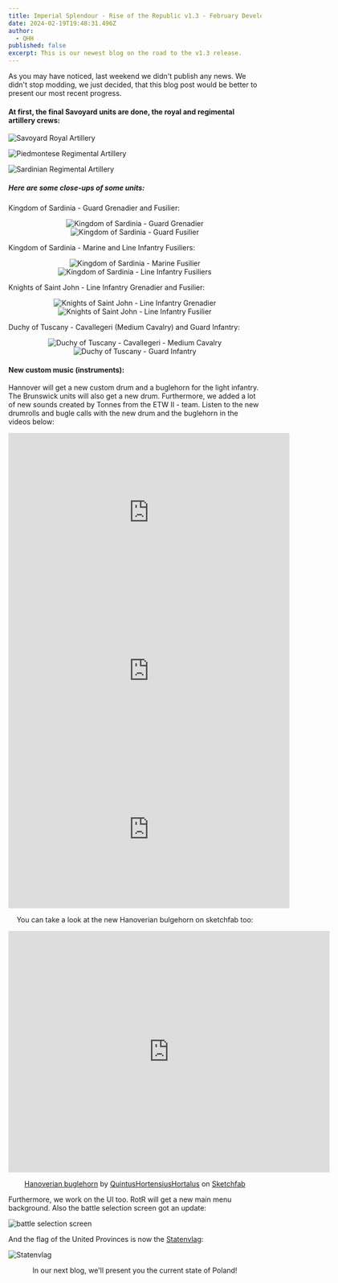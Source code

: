 ```yaml
---
title: Imperial Splendour - Rise of the Republic v1.3 - February Developers Blog
date: 2024-02-19T19:48:31.496Z
author:
  - QHH
published: false
excerpt: This is our newest blog on the road to the v1.3 release.
---
```

As you may have noticed, last weekend we didn't publish any news. We didn't stop modding, we just decided, that this blog post would be better to present our most recent progress.

#### At first, the final Savoyard units are done, the royal and regimental artillery crews:

![Savoyard Royal Artillery](../_img/20240218154507_1.jpg "Savoyard Royal Artillery")

![Piedmontese Regimental Artillery](../_img/20240218164844_1.jpg "Piedmontese Regimental Artillery")

![Sardinian Regimental Artillery](../_img/20240218164828_1.jpg "Sardinian Regimental Artillery")

##### Here are some close-ups of some units:

Kingdom of Sardinia - Guard Grenadier and Fusilier:

<center>

![Kingdom of Sardinia - Guard Grenadier](https://cdn.discordapp.com/attachments/996114120363487262/1209141022521557043/KS_-_Guard_Gren.png?ex=65e5d754&is=65d36254&hm=cdd4a098d2b30a6f1085c4a608b5234c4686d88fa91526933b21bd3b2cbdc83a& "Kingdom of Sardinia - Guard Grenadier") ![Kingdom of Sardinia - Guard Fusilier](https://cdn.discordapp.com/attachments/996114120363487262/1209141022999711764/KS_-_Guard_Reg.png?ex=65e5d754&is=65d36254&hm=c058d7f77337abcf12fd04e099d7d49689605f99924d54c62cc19db68b4c5114& "Kingdom of Sardinia - Guard Fusilier")

</center>

Kingdom of Sardinia - Marine and Line Infantry Fusiliers:

<center>

![Kingdom of Sardinia - Marine Fusilier](https://cdn.discordapp.com/attachments/996114120363487262/1209141151186296914/KS_-_Marine_Inf.png?ex=65e5d773&is=65d36273&hm=585368b8a6d83a86c41134b925b2029061738586dbde4dabc718faa711444157& "Kingdom of Sardinia - Marine Fusilier") ![Kingdom of Sardinia - Line Infantry Fusiliers](https://cdn.discordapp.com/attachments/996114120363487262/1209141151530098759/KS_-_Line_Inf.png?ex=65e5d773&is=65d36273&hm=110d5d1aa24ad924d0bca00f37a3f290015e9ada0a5d90d8573c768a7f5f361d& "Kingdom of Sardinia - Line Infantry Fusiliers")

</center>

Knights of Saint John - Line Infantry Grenadier and Fusilier:

<center>

![Knights of Saint John - Line Infantry Grenadier](https://cdn.discordapp.com/attachments/996114120363487262/1209141295617155093/KSJ_-_Line_Gren.png?ex=65e5d795&is=65d36295&hm=9a4ba3f519c4db8eac30856c3499a06001344845d67029a3f13face8064e6a53& "Knights of Saint John - Line Infantry Grenadier") ![Knights of Saint John - Line Infantry Fusilier](https://cdn.discordapp.com/attachments/996114120363487262/1209141296044707871/KSJ_-_Line_Inf.png?ex=65e5d795&is=65d36295&hm=111c1f68ebb7e3901c99298e792b4663073e65133f140659c3f7471447c43edd& "Knights of Saint John - Line Infantry Fusilier")

</center>

Duchy of Tuscany - Cavallegeri (Medium Cavalry) and Guard Infantry:

<center>

![Duchy of Tuscany - Cavallegeri - Medium Cavalry](https://cdn.discordapp.com/attachments/996114120363487262/1209142844682670080/DT_-_Cav_S.A.R.png?ex=65e5d906&is=65d36406&hm=57dff05155f9e4876a9f219968d570ca11585fa53825f052c224351ae5d2f7d1& "Duchy of Tuscany - Cavallegeri - Medium Cavalry") ![Duchy of Tuscany - Guard Infantry](https://cdn.discordapp.com/attachments/996114120363487262/1209142844997238784/DT_-_Guard_Inf.png?ex=65e5d907&is=65d36407&hm=be0cde5af88df2aafaad70251e77e3720ce7a130803eb6166d20878767aed079& "Duchy of Tuscany - Guard Infantry")

</center>

#### New custom music (instruments):

Hannover will get a new custom drum and a buglehorn for the light infantry. The Brunswick units will also get a new drum. Furthermore, we added a lot of new sounds created by Tonnes from the ETW II - team. Listen to the new drumrolls and bugle calls with the new drum and the buglehorn in the videos below:

<center>

<iframe width="560" height="315" src="https://www.youtube-nocookie.com/embed/XGAssGV70KA?si=haFzKoQ70CHaN3el" title="YouTube video player" frameborder="0" allow="accelerometer; autoplay; clipboard-write; encrypted-media; gyroscope; picture-in-picture" allowfullscreen>

</iframe>

<iframe width="560" height="315" src="https://www.youtube-nocookie.com/embed/TEYM187ApBU?si=3Zu6qCLI-jxcrDsE" title="YouTube video player" frameborder="0" allow="accelerometer; autoplay; clipboard-write; encrypted-media; gyroscope; picture-in-picture" allowfullscreen>

</iframe>

<iframe width="560" height="315" src="https://www.youtube-nocookie.com/embed/rHQZyq0DYEs?si=uOzWfpmiNrvbaR0t" title="YouTube video player" frameborder="0" allow="accelerometer; autoplay; clipboard-write; encrypted-media; gyroscope; picture-in-picture" allowfullscreen>

</iframe>

You can take a look at the new Hanoverian bulgehorn on sketchfab too:

<div class="sketchfab-embed-wrapper">
    <iframe title="Hanoverian buglehorn" width="640" height="480" src="https://sketchfab.com/models/d4ee27d055414ccb8e87db2cbb433c58/embed" frameborder="0" allow="autoplay; fullscreen; vr" mozallowfullscreen="true" webkitallowfullscreen="true"></iframe>
</div>

[Hanoverian buglehorn](https://sketchfab.com/3d-models/hanoverian-buglehorn-d4ee27d055414ccb8e87db2cbb433c58) by [QuintusHortensiusHortalus](https://sketchfab.com/QuintusHortensiusHortalus) on [Sketchfab](https://sketchfab.com)

</center>

Furthermore, we work on the UI too. RotR will get a new main menu background. Also the battle selection screen got an update:

![battle selection screen](../_img/20240218154311_1.jpg "battle selection screen")

And the flag of the United Provinces is now the [Statenvlag](https://en.wikipedia.org/wiki/Statenvlag):

![Statenvlag](../_img/20240212202954_1.jpg "Statenvlag")

<center>

In our next blog, we'll present you the current state of Poland!

</center>